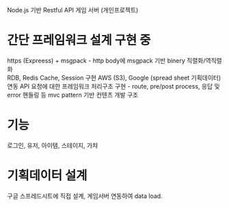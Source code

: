 Node.js 기반 Restful API 게임 서버 (개인프로젝트)

# 간단 프레임워크 설계 구현 중 
https (Expreess) + msgpack - http body에 msgpack 기반 binery 직렬화/역직렬화  
RDB, Redis Cache, Session 구현 
AWS (S3), Google (spread sheet 기획데이터) 연동
API 요청에 대한 프레임워크 처리구조 구현 - route, pre/post process, 응답 및 error 핸들링 등
mvc pattern 기반 컨텐츠 개발 구조

# 기능 
로그인, 유저, 아이템, 스테이지, 가챠 

# 기획데이터 설계 
구글 스프레드시트에 직접 설계, 게임서버 연동하여 data load.
